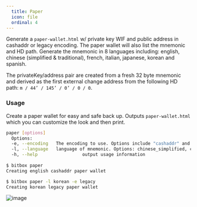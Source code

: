 ```yaml
---
  title: Paper
  icon: file
  ordinal: 4
---
```


Generate a `paper-wallet.html` w/ private key WIF and public address in cashaddr or legacy encoding. The paper wallet will also list the mnemonic and HD path. Generate the mnemonic in 8 languages including: english, chinese (simplified & traditional), french, italian, japanese, korean and spanish.

The privateKey/address pair are created from a fresh 32 byte mnemonic and derived as the first external change address from the following HD path: `m / 44’ / 145’ / 0’ / 0 / 0`.

### Usage
Create a paper wallet for easy and safe back up. Outputs `paper-wallet.html` which you can customize the look and then print.

```bash
paper [options]
  Options:
  -e, --encoding   The encoding to use. Options include "cashaddr" and "legacy". Default: "cashaddr"
  -l, --language   language of mnemonic. Options: chinese_simplified, chinese_traditional, english, french, italian, japanese, korean, spanish. Default: english
  -h, --help                 output usage information
  
$ bitbox paper
Creating english cashaddr paper wallet

$ bitbox paper -l korean -e legacy
Creating korean legacy paper wallet

```

![image](/images/paper.png)